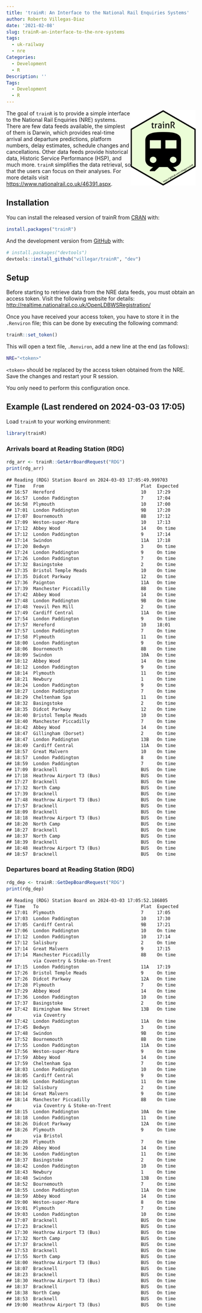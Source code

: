 ```yaml
---
title: 'trainR: An Interface to the National Rail Enquiries Systems'
author: Roberto Villegas-Diaz
date: '2021-02-08'
slug: trainR-an-interface-to-the-nre-systems
tags:
  - uk-railway
  - nre
Categories:
  - Development
  - R
Description: ''
Tags:
  - Development
  - R
---
```


<img src="https://raw.githubusercontent.com/villegar/trainR/main/inst/images/logo.png" alt="logo" align="right" height=200px/>

The goal of `trainR` is to provide a simple interface to the 
National Rail Enquiries (NRE) systems. There are few data feeds 
available, the simplest of them is Darwin, which provides real-time 
arrival and departure predictions, platform numbers, delay estimates, 
schedule changes and cancellations. Other data feeds provide historical 
data, Historic Service Performance (HSP), and much more. `trainR` 
simplifies the data retrieval, so that the users can focus on their 
analyses. For more details visit 
https://www.nationalrail.co.uk/46391.aspx.

## Installation

You can install the released version of trainR from [CRAN](https://CRAN.R-project.org) with:

``` r
install.packages("trainR")
```

And the development version from [GitHub](https://github.com/) with:

``` r
# install.packages("devtools")
devtools::install_github("villegar/trainR", "dev")
```

## Setup
Before starting to retrieve data from the NRE data feeds, you must obtain an access token. 
Visit the following website for details: http://realtime.nationalrail.co.uk/OpenLDBWSRegistration/

Once you have received your access token, you have to store it in the `.Renviron` file; this can be 
done by executing the following command:


```r
trainR::set_token()
```

This will open a text file, `.Renviron`, add a new line at the end (as follows):

```bash
NRE="<token>"
```

`<token>` should be replaced by the access token obtained from the NRE. Save the changes and restart 
your R session.

You only need to perform this configuration once.

## Example (Last rendered on 2024-03-03 17:05)

Load `trainR` to your working environment:

```r
library(trainR)
```

### Arrivals board at Reading Station (RDG)


```r
rdg_arr <- trainR::GetArrBoardRequest("RDG")
print(rdg_arr)
```

```
## Reading (RDG) Station Board on 2024-03-03 17:05:49.999703
## Time   From                                    Plat  Expected
## 16:57  Hereford                                10    17:29
## 16:57  London Paddington                       7     17:04
## 16:58  Plymouth                                10    17:00
## 17:01  London Paddington                       9B    17:20
## 17:07  Bournemouth                             8B    17:12
## 17:09  Weston-super-Mare                       10    17:13
## 17:12  Abbey Wood                              14    On time
## 17:12  London Paddington                       9     17:14
## 17:14  Swindon                                 11A   17:18
## 17:20  Bedwyn                                  3     On time
## 17:24  London Paddington                       9     On time
## 17:26  London Paddington                       7     On time
## 17:32  Basingstoke                             2     On time
## 17:35  Bristol Temple Meads                    10    On time
## 17:35  Didcot Parkway                          12    On time
## 17:36  Paignton                                11A   On time
## 17:39  Manchester Piccadilly                   8B    On time
## 17:42  Abbey Wood                              14    On time
## 17:48  London Paddington                       9B    On time
## 17:48  Yeovil Pen Mill                         2     On time
## 17:49  Cardiff Central                         11A   On time
## 17:54  London Paddington                       9     On time
## 17:57  Hereford                                10    18:01
## 17:57  London Paddington                       7     On time
## 17:58  Plymouth                                11    On time
## 18:00  London Paddington                       9     On time
## 18:06  Bournemouth                             8B    On time
## 18:09  Swindon                                 10A   On time
## 18:12  Abbey Wood                              14    On time
## 18:12  London Paddington                       9     On time
## 18:14  Plymouth                                11    On time
## 18:21  Newbury                                 1     On time
## 18:24  London Paddington                       9     On time
## 18:27  London Paddington                       7     On time
## 18:29  Cheltenham Spa                          11    On time
## 18:32  Basingstoke                             2     On time
## 18:35  Didcot Parkway                          12    On time
## 18:40  Bristol Temple Meads                    10    On time
## 18:40  Manchester Piccadilly                   7     On time
## 18:42  Abbey Wood                              14    On time
## 18:47  Gillingham (Dorset)                     2     On time
## 18:47  London Paddington                       13B   On time
## 18:49  Cardiff Central                         11A   On time
## 18:57  Great Malvern                           10    On time
## 18:57  London Paddington                       8     On time
## 18:59  London Paddington                       7     On time
## 17:09  Bracknell                               BUS   On time
## 17:18  Heathrow Airport T3 (Bus)               BUS   On time
## 17:27  Bracknell                               BUS   On time
## 17:32  North Camp                              BUS   On time
## 17:39  Bracknell                               BUS   On time
## 17:48  Heathrow Airport T3 (Bus)               BUS   On time
## 17:57  Bracknell                               BUS   On time
## 18:09  Bracknell                               BUS   On time
## 18:18  Heathrow Airport T3 (Bus)               BUS   On time
## 18:20  North Camp                              BUS   On time
## 18:27  Bracknell                               BUS   On time
## 18:37  North Camp                              BUS   On time
## 18:39  Bracknell                               BUS   On time
## 18:48  Heathrow Airport T3 (Bus)               BUS   On time
## 18:57  Bracknell                               BUS   On time
```

### Departures board at Reading Station (RDG)


```r
rdg_dep <- trainR::GetDepBoardRequest("RDG")
print(rdg_dep)
```

```
## Reading (RDG) Station Board on 2024-03-03 17:05:52.186805
## Time   To                                      Plat  Expected
## 17:01  Plymouth                                7     17:05
## 17:03  London Paddington                       10    17:30
## 17:05  Cardiff Central                         9B    17:21
## 17:06  London Paddington                       10    On time
## 17:12  London Paddington                       10    17:14
## 17:12  Salisbury                               2     On time
## 17:14  Great Malvern                           9     17:15
## 17:14  Manchester Piccadilly                   8B    On time
##        via Coventry & Stoke-on-Trent           
## 17:15  London Paddington                       11A   17:19
## 17:26  Bristol Temple Meads                    9     On time
## 17:26  Didcot Parkway                          12A   On time
## 17:28  Plymouth                                7     On time
## 17:29  Abbey Wood                              14    On time
## 17:36  London Paddington                       10    On time
## 17:37  Basingstoke                             2     On time
## 17:42  Birmingham New Street                   13B   On time
##        via Coventry                            
## 17:42  London Paddington                       11A   On time
## 17:45  Bedwyn                                  3     On time
## 17:48  Swindon                                 9B    On time
## 17:52  Bournemouth                             8B    On time
## 17:55  London Paddington                       11A   On time
## 17:56  Weston-super-Mare                       9     On time
## 17:59  Abbey Wood                              14    On time
## 17:59  Cheltenham Spa                          7     On time
## 18:03  London Paddington                       10    On time
## 18:05  Cardiff Central                         9     On time
## 18:06  London Paddington                       11    On time
## 18:12  Salisbury                               2     On time
## 18:14  Great Malvern                           9     On time
## 18:14  Manchester Piccadilly                   8B    On time
##        via Coventry & Stoke-on-Trent           
## 18:15  London Paddington                       10A   On time
## 18:18  London Paddington                       11    On time
## 18:26  Didcot Parkway                          12A   On time
## 18:26  Plymouth                                9     On time
##        via Bristol                             
## 18:28  Plymouth                                7     On time
## 18:29  Abbey Wood                              14    On time
## 18:36  London Paddington                       11    On time
## 18:37  Basingstoke                             2     On time
## 18:42  London Paddington                       10    On time
## 18:43  Newbury                                 1     On time
## 18:48  Swindon                                 13B   On time
## 18:52  Bournemouth                             7     On time
## 18:55  London Paddington                       11A   On time
## 18:59  Abbey Wood                              14    On time
## 19:00  Weston-super-Mare                       8     On time
## 19:01  Plymouth                                7     On time
## 19:03  London Paddington                       10    On time
## 17:07  Bracknell                               BUS   On time
## 17:23  Bracknell                               BUS   On time
## 17:30  Heathrow Airport T3 (Bus)               BUS   On time
## 17:32  North Camp                              BUS   On time
## 17:37  Bracknell                               BUS   On time
## 17:53  Bracknell                               BUS   On time
## 17:55  North Camp                              BUS   On time
## 18:00  Heathrow Airport T3 (Bus)               BUS   On time
## 18:07  Bracknell                               BUS   On time
## 18:23  Bracknell                               BUS   On time
## 18:30  Heathrow Airport T3 (Bus)               BUS   On time
## 18:37  Bracknell                               BUS   On time
## 18:38  North Camp                              BUS   On time
## 18:53  Bracknell                               BUS   On time
## 19:00  Heathrow Airport T3 (Bus)               BUS   On time
```

